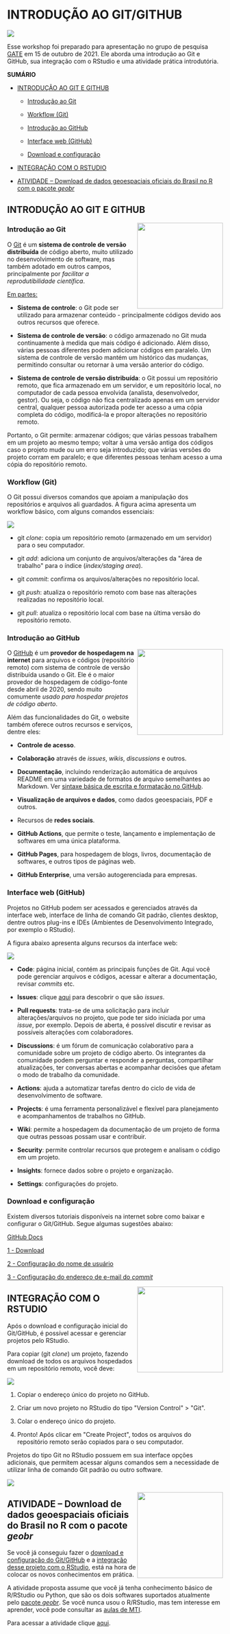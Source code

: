 # INTRODUÇÃO AO GIT/GITHUB

<img src="figuras/logos/gate.jpg">

Esse workshop foi preparado para apresentação no grupo de pesquisa [GATE](https://gateufabc.wixsite.com/gate) em 15 de outubro de 2021. Ele aborda uma introdução ao Git e GitHub, sua integração com o RStudio e uma atividade prática introdutória.

**SUMÁRIO**

* [INTRODUÇÃO AO GIT E GITHUB](#introdu%C3%A7%C3%A3o-ao-git-e-github)

    * [Introdução ao Git](#introdu%C3%A7%C3%A3o-ao-git)
    
    * [Workflow (Git)](#workflow-git)
    
    * [Introdução ao GitHub](#workflow-git)
    
    * [Interface web (GitHub)](#interface-web-github)

    * [Download e configuração](#download-e-configura%C3%A7%C3%A3o)

* [INTEGRAÇÃO COM O RSTUDIO](#integra%C3%A7%C3%A3o-com-o-rstudio)

* [ATIVIDADE – Download de dados geoespaciais oficiais do Brasil no R com o pacote *geobr*](https://github.com/luisfelipebr/git2021/tree/main/atividade#atividade--download-de-dados-geoespaciais-oficiais-do-brasil-no-r-com-o-pacote-geobr)

## INTRODUÇÃO AO GIT E GITHUB

<img align="right" width="200" src="figuras/logos/git.png">

### Introdução ao Git

O [Git](https://pt.wikipedia.org/wiki/Git) é um **sistema de controle de versão distribuída** de código aberto, muito utilizado no desenvolvimento de software, mas também adotado em outros campos, principalmente por *facilitar a reprodutibilidade científica*.

[Em partes:](https://www.freecodecamp.org/news/what-is-git-and-how-to-use-it-c341b049ae61/)

* **Sistema de controle**: o Git pode ser utilizado para armazenar conteúdo - principalmente códigos devido aos outros recursos que oferece.

* **Sistema de controle de versão**: o código armazenado no Git muda continuamente à medida que mais código é adicionado. Além disso, várias pessoas diferentes podem adicionar códigos em paralelo. Um sistema de controle de versão mantém um histórico das mudanças, permitindo consultar ou retornar à uma versão anterior do código.

* **Sistema de controle de versão distribuída**: o Git possui um repositório remoto, que fica armazenado em um servidor, e um repositório local, no computador de cada pessoa envolvida (analista, desenvolvedor, gestor). Ou seja, o código não fica centralizado apenas em um servidor central, qualquer pessoa autorizada pode ter acesso a uma cópia completa do código, modificá-la e propor alterações no repositório remoto.

Portanto, o Git permite: armazenar códigos; que várias pessoas trabalhem em um projeto ao mesmo tempo; voltar à uma versão antiga dos códigos caso o projeto mude ou um erro seja introduzido; que várias versões do projeto corram em paralelo; e que diferentes pessoas tenham acesso a uma cópia do repositório remoto.

### Workflow (Git)

O Git possui diversos comandos que apoiam a manipulação dos repositórios e arquivos ali guardados. A figura acima apresenta um workflow básico, com alguns comandos essenciais:

![](figuras/workflow_git.PNG)

* git *clone*: copia um repositório remoto (armazenado em um servidor) para o seu computador.

* git *add*: adiciona um conjunto de arquivos/alterações da "área de trabalho" para o índice (*index/staging area*).

* git *commit*: confirma os arquivos/alterações no repositório local.

* git *push*: atualiza o repositório remoto com base nas alterações realizadas no repositório local.

* git *pull*: atualiza o repositório local com base na última versão do repositório remoto.

### Introdução ao GitHub

<img align="right" width="200" src="figuras/logos/github.png">

O [GitHub](https://en.wikipedia.org/wiki/GitHub) é um **provedor de hospedagem na internet** para arquivos e códigos (repositório remoto) com sistema de controle de versão distribuída usando o Git. Ele é o maior provedor de hospedagem de código-fonte desde abril de 2020, sendo muito comumente *usado para hospedar projetos de código aberto*.

Além das funcionalidades do Git, o website também oferece outros recursos e serviços, dentre eles:

* **Controle de acesso**.

* **Colaboração** através de *issues*, *wikis*, *discussions* e outros.

* **Documentação**, incluindo renderização automática de arquivos README em uma variedade de formatos de arquivo semelhantes ao Markdown. Ver [sintaxe básica de escrita e formatação no GitHub](https://docs.github.com/pt/github/writing-on-github/getting-started-with-writing-and-formatting-on-github/basic-writing-and-formatting-syntax).

* **Visualização de arquivos e dados**, como dados geoespaciais, PDF e outros.

* Recursos de **redes sociais**.

* **GitHub Actions**, que permite o teste, lançamento e implementação de softwares em uma única plataforma.

* **GitHub Pages**, para hospedagem de blogs, livros, documentação de softwares, e outros tipos de páginas web.

* **GitHub Enterprise**, uma versão autogerenciada para empresas.

### Interface web (GitHub)

Projetos no GitHub podem ser acessados e gerenciados através da interface web, interface de linha de comando Git padrão, clientes desktop, dentre outros plug-ins e IDEs (Ambientes de Desenvolvimento Integrado, por exemplo o RStudio).

A figura abaixo apresenta alguns recursos da interface web:

![](figuras/interface_web_github.png)

* **Code**: página inicial, contém as principais funções de Git. Aqui você pode gerenciar arquivos e códigos, acessar e alterar a documentação, revisar *commits* etc.

* **Issues**: clique [aqui](https://github.com/luisfelipebr/git2021/issues/1) para descobrir o que são *issues*.

* **Pull requests**: trata-se de uma solicitação para incluir alterações/arquivos no projeto, que pode ter sido iniciada por uma *issue*, por exemplo. Depois de aberta, é possível discutir e revisar as possíveis alterações com colaboradores.

* **Discussions**: é um fórum de comunicação colaborativo para a comunidade sobre um projeto de código aberto. Os integrantes da comunidade podem perguntar e responder a perguntas, compartilhar atualizações, ter conversas abertas e acompanhar decisões que afetam o modo de trabalho da comunidade.

* **Actions**: ajuda a automatizar tarefas dentro do ciclo de vida de desenvolvimento de software.

* **Projects**: é uma ferramenta personalizável e flexível para planejamento e acompanhamentos de trabalhos no GitHub.

* **Wiki**: permite a hospedagem da documentação de um projeto de forma que outras pessoas possam usar e contribuir.

* **Security**: permite controlar recursos que protegem e analisam o código em um projeto.

* **Insights**: fornece dados sobre o projeto e organização.

* **Settings**: configurações do projeto.

### Download e configuração

Existem diversos tutoriais disponíveis na internet sobre como baixar e configurar o Git/GitHub. Segue algumas sugestões abaixo:

[GitHub Docs](https://docs.github.com/pt/get-started/quickstart/set-up-git)

[1 - Download](https://git-scm.com/downloads)

[2 - Configuração do nome de usuário](https://docs.github.com/pt/get-started/getting-started-with-git/setting-your-username-in-git)

[3 - Configuração do endereço de e-mail do *commit*](https://docs.github.com/pt/account-and-profile/setting-up-and-managing-your-github-user-account/managing-email-preferences/setting-your-commit-email-address)

<img align="right" width="200" src="figuras/logos/rstudio.svg">

## INTEGRAÇÃO COM O RSTUDIO

Após o download e configuração inicial do Git/GitHub, é possível acessar e gerenciar projetos pelo RStudio.

Para copiar (git *clone*) um projeto, fazendo download de todos os arquivos hospedados em um repositório remoto, você deve:

![](figuras/integracao_rstudio.gif)

1) Copiar o endereço único do projeto no GitHub.

2) Criar um novo projeto no RStudio do tipo "Version Control" > "Git".

3) Colar o endereço único do projeto.

4) Pronto! Após clicar em "Create Project", todos os arquivos do repositório remoto serão copiados para o seu computador.

Projetos do tipo Git no RStudio possuem em sua interface opções adicionais, que permitem acessar alguns comandos sem a necessidade de utilizar linha de comando Git padrão ou outro software. 

![](figuras/interface_rstudio.PNG)

<img align="right" width="200" src="https://raw.githubusercontent.com/luisfelipebr/git2021/main/figuras/logos/geobr.PNG">

## ATIVIDADE – Download de dados geoespaciais oficiais do Brasil no R com o pacote *geobr*

Se você já conseguiu fazer o [download e configuração do Git/GitHub](https://github.com/luisfelipebr/git2021#download-e-configura%C3%A7%C3%A3o) e a [integração desse projeto com o RStudio](https://github.com/luisfelipebr/git2021#integra%C3%A7%C3%A3o-com-o-rstudio), está na hora de colocar os novos conhecimentos em prática. 

A atividade proposta assume que você já tenha conhecimento básico de R/RStudio ou Python, que são os dois softwares suportados atualmente pelo [pacote *geobr*](https://ipeagit.github.io/geobr/). Se você nunca usou o R/RStudio, mas tem interesse em aprender, você pode consultar as [aulas de MTI](https://luisfelipebr.github.io/mti2020/).

Para acessar a atividade clique [aqui](https://github.com/luisfelipebr/git2021/tree/main/atividade#atividade--download-de-dados-geoespaciais-oficiais-do-brasil-no-r-com-o-pacote-geobr).
